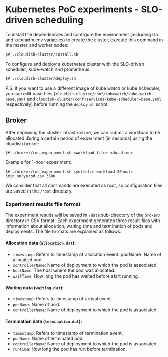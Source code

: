 # Kubernetes PoC experiments - SLO-driven scheduling

To install the dependencies and configure the environment (including Go and kubeadm env variables) to create the cluster, execute this command in the master and worker nodes:

`$# ./cloudish-cluster/install.sh`

To configure and deploy a kubernetes cluster with the SLO-driven scheduler, kube-watch and prometheus:

`$# ./cloudish-cluster/deploy.sh`

P.S. If you want to use a different image of kube watch or kube scheduler, you can edit base files (`cloudish-cluster/conf/kubewatch/kube-watch-base.yaml` and `cloudish-cluster/conf/services/kube-scheduler-base.yaml` respectively) before running the `deploy.sh` script.

## Broker

After deploying the cluster infrastructure, we can submit a workload to be allocated during a certain period of experiment (in seconds) using the cloudish broker:

`$# ./broker/run_experiment.sh <workload-file> <duration>`

Example for 1-hour experiment:

`$# ./broker/run_experiment.sh synthetic-workload-20hosts-5min_onlyprod.csv 3600`

We consider that all commands are executed as root, so configuration files are saved in the `/root` directory.

### Experiment results file format

The experiment results will be saved in `/data` sub-directory of the `broker/` directory in CSV format. Each experiment generates three result files with information about allocation, waiting time and termination of pods and deployments. The file formats are explained as follows.

#### Allocation data (`allocation.dat`):

- `timestamp`: Refers to timestamp of allocation event.
podName: Name of allocated pod.
- `controllerName`: Name of deployment to which the pod is associated.
- `hostName`: The host where the pod was allocated.
- `waitTime`: How long the pod has waited before start running.

#### Waiting data (`waiting.dat`):

- `timestamp`: Refers to timestamp of arrival event.
- `podName`: Name of pod.
- `controllerName`: Name of deployment to which the pod is associated.

#### Termination data (`termination.dat`):

- `timestamp`: Refers to timestamp of termination event.
- `podName`: Name of terminated pod.
- `controllerName`: Name of deployment to which the pod is associated.
- `runtime`: How long the pod has run before termination.

